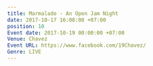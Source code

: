 ```yaml
---
title: Marmalade - An Open Jam Night
date: 2017-10-17 16:08:00 +07:00
position: 10
Event date: 2017-10-19 00:00:00 +07:00
Venue: Chavez
Event URL: https://www.facebook.com/19Chavez/
Genre: LIVE
---
```


